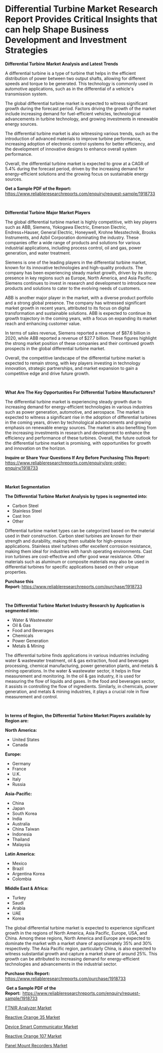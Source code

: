 <p><h1>Differential Turbine Market Research Report Provides Critical Insights that can help Shape Business Development and Investment Strategies</h1></p><p><strong>Differential Turbine Market Analysis and Latest Trends</strong></p>
<p><p>A differential turbine is a type of turbine that helps in the efficient distribution of power between two output shafts, allowing for different speeds and torque to be generated. This technology is commonly used in automotive applications, such as in the differential of a vehicle's transmission system.</p><p>The global differential turbine market is expected to witness significant growth during the forecast period. Factors driving the growth of the market include increasing demand for fuel-efficient vehicles, technological advancements in turbine technology, and growing investments in renewable energy sources.</p><p>The differential turbine market is also witnessing various trends, such as the introduction of advanced materials to improve turbine performance, increasing adoption of electronic control systems for better efficiency, and the development of innovative designs to enhance overall system performance.</p><p>Overall, the differential turbine market is expected to grow at a CAGR of 5.4% during the forecast period, driven by the increasing demand for energy-efficient solutions and the growing focus on sustainable energy sources.</p></p>
<p><strong>Get a Sample PDF of the Report:&nbsp;</strong> <a href="https://www.reliableresearchreports.com/enquiry/request-sample/1918733">https://www.reliableresearchreports.com/enquiry/request-sample/1918733</a></p>
<p>&nbsp;</p>
<p><strong>Differential Turbine Major Market Players</strong></p>
<p><p>The global differential turbine market is highly competitive, with key players such as ABB, Siemens, Yokogawa Electric, Emerson Electric, Endress+Hauser, General Electric, Honeywell, Krohne Messtechnik, Brooks Instruments, and Azbil Corporation dominating the industry. These companies offer a wide range of products and solutions for various industrial applications, including process control, oil and gas, power generation, and water treatment.</p><p>Siemens is one of the leading players in the differential turbine market, known for its innovative technologies and high-quality products. The company has been experiencing steady market growth, driven by its strong presence in key regions such as Europe, North America, and Asia Pacific. Siemens continues to invest in research and development to introduce new products and solutions to cater to the evolving needs of customers.</p><p>ABB is another major player in the market, with a diverse product portfolio and a strong global presence. The company has witnessed significant market growth in recent years, attributed to its focus on digital transformation and sustainable solutions. ABB is expected to continue its growth trajectory in the coming years, with a focus on expanding its market reach and enhancing customer value.</p><p>In terms of sales revenue, Siemens reported a revenue of $87.6 billion in 2020, while ABB reported a revenue of $27.7 billion. These figures highlight the strong market position of these companies and their continued growth prospects in the global differential turbine market.</p><p>Overall, the competitive landscape of the differential turbine market is expected to remain strong, with key players investing in technology innovation, strategic partnerships, and market expansion to gain a competitive edge and drive future growth.</p></p>
<p>&nbsp;</p>
<p><strong>What Are The Key Opportunities For Differential Turbine Manufacturers?</strong></p>
<p><p>The differential turbine market is experiencing steady growth due to increasing demand for energy-efficient technologies in various industries such as power generation, automotive, and aerospace. The market is expected to witness a significant rise in the adoption of differential turbines in the coming years, driven by technological advancements and growing emphasis on renewable energy sources. The market is also benefiting from the increasing investments in research and development to enhance the efficiency and performance of these turbines. Overall, the future outlook for the differential turbine market is promising, with opportunities for growth and innovation on the horizon.</p></p>
<p><strong>Inquire or Share Your Questions If Any Before Purchasing This Report:</strong> <a href="https://www.reliableresearchreports.com/enquiry/pre-order-enquiry/1918733">https://www.reliableresearchreports.com/enquiry/pre-order-enquiry/1918733</a></p>
<p>&nbsp;</p>
<p><strong>Market Segmentation</strong></p>
<p><strong>The Differential Turbine Market Analysis by types is segmented into:</strong></p>
<p><ul><li>Carbon Steel</li><li>Stainless Steel</li><li>Cast Iron</li><li>Other</li></ul></p>
<p><p>Differential turbine market types can be categorized based on the material used in their construction. Carbon steel turbines are known for their strength and durability, making them suitable for high-pressure applications. Stainless steel turbines offer excellent corrosion resistance, making them ideal for industries with harsh operating environments. Cast iron turbines are cost-effective and offer good wear resistance. Other materials such as aluminum or composite materials may also be used in differential turbines for specific applications based on their unique properties.</p></p>
<p><strong>Purchase this Report:&nbsp;</strong><a href="https://www.reliableresearchreports.com/purchase/1918733">https://www.reliableresearchreports.com/purchase/1918733</a></p>
<p>&nbsp;</p>
<p><strong>The Differential Turbine Market Industry Research by Application is segmented into:</strong></p>
<p><ul><li>Water & Wastewater</li><li>Oil & Gas</li><li>Food and Beverages</li><li>Chemicals</li><li>Power Generation</li><li>Metals & Mining</li></ul></p>
<p><p>The differential turbine finds applications in various industries including water & wastewater treatment, oil & gas extraction, food and beverages processing, chemical manufacturing, power generation plants, and metals & mining operations. In the water & wastewater sector, it helps in flow measurement and monitoring. In the oil & gas industry, it is used for measuring the flow of liquids and gases. In the food and beverages sector, it assists in controlling the flow of ingredients. Similarly, in chemicals, power generation, and metals & mining industries, it plays a crucial role in flow measurement and control.</p></p>
<p>&nbsp;</p>
<p><strong>In terms of Region, the Differential Turbine Market Players available by Region are:</strong></p>
<p>
    <p> <strong> North America: </strong>
        <ul>
            <li>United States</li>
            <li>Canada</li>
        </ul>
        </p> 
    <p> <strong> Europe: </strong>
        <ul>
            <li>Germany</li>
            <li>France</li>
            <li>U.K.</li>
            <li>Italy</li>
            <li>Russia</li>
        </ul>
        </p> 
    <p> <strong> Asia-Pacific: </strong>
        <ul>
            <li>China</li>
            <li>Japan</li>
            <li>South Korea</li>
            <li>India</li>
            <li>Australia</li>
            <li>China Taiwan</li>
            <li>Indonesia</li>
            <li>Thailand</li>
            <li>Malaysia</li>
        </ul>
        </p> 
    <p> <strong> Latin America: </strong>
        <ul>
            <li>Mexico</li>
            <li>Brazil</li>
            <li>Argentina Korea</li>
            <li>Colombia</li>
        </ul>
        </p> 
    <p> <strong> Middle East & Africa: </strong>
        <ul>
            <li>Turkey</li>
            <li>Saudi</li>
            <li>Arabia</li>
            <li>UAE</li>
            <li>Korea</li>
        </ul>
    </p>
    </p>
<p><p>The global differential turbine market is expected to experience significant growth in the regions of North America, Asia Pacific, Europe, USA, and China. Among these regions, North America and Europe are expected to dominate the market with a market share of approximately 35% and 30% respectively. The Asia Pacific region, particularly China, is also expected to witness substantial growth and capture a market share of around 25%. This growth can be attributed to increasing demand for energy-efficient technologies and advancements in the industrial sector.</p></p>
<p><strong>Purchase this Report: </strong><a href="https://www.reliableresearchreports.com/purchase/1918733">https://www.reliableresearchreports.com/purchase/1918733</a></p>
<p>&nbsp;<strong>Get a Sample PDF of the Report:&nbsp;&nbsp;</strong><a href="https://www.reliableresearchreports.com/enquiry/request-sample/1918733">https://www.reliableresearchreports.com/enquiry/request-sample/1918733</a></p>
<p><strong></strong></p>
<p><p><a href="https://frill-swim-3cd.notion.site/Global-FTNIR-Analyzer-Market-by-Types-Applications-and-Major-Players-with-Regional-Growth-Rate-An-c85582dc119e4b1eb8ab244cd330b564">FTNIR Analyzer Market</a></p><p><a href="https://view.publitas.com/reportprime-1/reactive-orange-35-market-research-report-forecasted-for-period-from-2024-2031-by-market-type-market-application-and-region/">Reactive Orange 35 Market</a></p><p><a href="https://gentle-editor-9db.notion.site/Device-Smart-Communicator-Market-Size-2024-2031-Global-Industrial-Analysis-Key-Geographical-Regio-a193a3ecd47b4acb98230808c9f0252d">Device Smart Communicator Market</a></p><p><a href="https://view.publitas.com/reportprime-1/reactive-orange-107-market-insights-market-players-and-forecast-till-2031/">Reactive Orange 107 Market</a></p><p><a href="https://spotless-saver-8fd.notion.site/Panel-Mount-Recorders-Market-Analysis-and-Market-Size-Global-Industry-Overview-Market-Segmentation-97c1a77ae1574b8e8f44682c06cfc57a">Panel Mount Recorders Market</a></p></p>